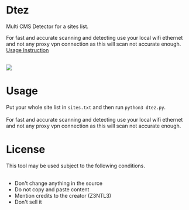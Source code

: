 # Dtez
Multi CMS Detector for a sites list.<br>

For fast and accurate scanning and detecting use your local wifi ethernet and not any proxy vpn connection as this will scan not accurate enough.
<a href="https://github.com/Z3NTL3/Dtez/">
  Usage Instruction
</a>
  
<br>
<img src="https://cdn.discordapp.com/attachments/907033907088748575/953608651992621106/tool.png">

# Usage
Put your whole site list in ```sites.txt``` and then run ```python3 dtez.py```.<br><br>
For fast and accurate scanning and detecting use your local wifi ethernet and not any proxy vpn connection as this will scan not accurate enough.

# License
This tool may be used subject to the following conditions.<br><br>

- Don't change anything in the source<br>
- Do not copy and paste content<br>
- Mention credits to the creator (Z3NTL3)<br>
- Don't sell it<br>
